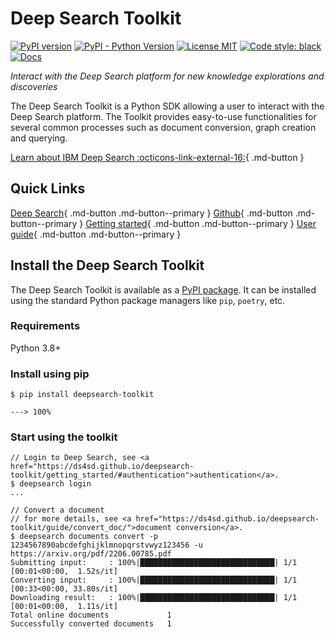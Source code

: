 # Deep Search Toolkit

[![PyPI version](https://img.shields.io/pypi/v/deepsearch-toolkit)](https://pypi.org/project/deepsearch-toolkit/)
[![PyPI - Python Version](https://img.shields.io/pypi/pyversions/deepsearch-toolkit)](https://pypi.org/project/deepsearch-toolkit/)
[![License MIT](https://img.shields.io/github/license/ds4sd/deepsearch-toolkit)](https://opensource.org/licenses/MIT)
[![Code style: black](https://img.shields.io/badge/code%20style-black-000000.svg)](https://github.com/psf/black)
[![Docs](https://img.shields.io/badge/website-live-brightgreen)](https://ds4sd.github.io/deepsearch-toolkit/)

*Interact with the Deep Search platform for new knowledge explorations and discoveries*

The Deep Search Toolkit is a Python SDK allowing a user to interact with the Deep Search platform. The Toolkit provides easy-to-use functionalities for several common processes such as document conversion, graph creation and querying.

[Learn about IBM Deep Search :octicons-link-external-16:](https://ds4sd.github.io/){ .md-button }


## Quick Links

[Deep Search](https://ds4sd.github.io/){ .md-button .md-button--primary }
[Github](https://github.com/ds4sd/){ .md-button .md-button--primary }
[Getting started](getting_started/index.md){ .md-button .md-button--primary }
[User guide](guide/index.md){ .md-button .md-button--primary }


## Install the Deep Search Toolkit

The Deep Search Toolkit is available as a [PyPI package](https://pypi.org/project/deepsearch-toolkit/).
It can be installed using the standard Python package managers like `pip`, `poetry`, etc. 

### Requirements

Python 3.8+

### Install using pip

<div class="termy">

```console
$ pip install deepsearch-toolkit

---> 100%
```

</div>


### Start using the toolkit


<div class="termy">

```console
// Login to Deep Search, see <a href="https://ds4sd.github.io/deepsearch-toolkit/getting_started/#authentication">authentication</a>.
$ deepsearch login
...

// Convert a document
// for more details, see <a href="https://ds4sd.github.io/deepsearch-toolkit/guide/convert_doc/">document conversion</a>.
$ deepsearch documents convert -p 1234567890abcdefghijklmnopqrstvwyz123456 -u https://arxiv.org/pdf/2206.00785.pdf
Submitting input:     : 100%|██████████████████████████████| 1/1 [00:01<00:00,  1.52s/it]
Converting input:     : 100%|██████████████████████████████| 1/1 [00:33<00:00, 33.80s/it]
Downloading result:   : 100%|██████████████████████████████| 1/1 [00:01<00:00,  1.11s/it]
Total online documents             1
Successfully converted documents   1
```

</div>
